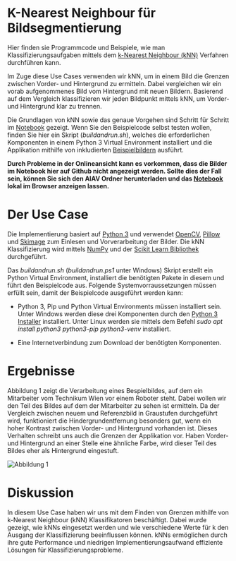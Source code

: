 # K-Nearest Neighbour für Bildsegmentierung

Hier finden sie Programmcode und Beispiele, wie man Klassifizierungsaufgaben mittels dem [k-Nearest Neighbour (kNN)](https://cs.nyu.edu/~roweis/papers/ncanips.pdf) Verfahren durchführen kann.

Im Zuge diese Use Cases verwenden wir kNN, um in einem Bild die Grenzen zwischen Vorder- und Hintergrund zu ermitteln. Dabei vergleichen wir ein vorab aufgenommenes Bild vom Hintergrund mit neuen Bildern. Basierend auf dem Vergleich klassifizieren wir jeden Bildpunkt mittels kNN, um Vorder- und Hintergrund klar zu trennen.

Die Grundlagen von kNN sowie das genaue Vorgehen sind Schritt für Schritt im [Notebook](./Notebook.ipynb) gezeigt. Wenn Sie den Beispielcode selbst testen wollen, finden Sie hier ein Skript (*buildandrun.sh*), welches die erforderlichen Komponenten in einem Python 3 Virtual Environment installiert und die Applikation mithilfe von inkludierten [Beispielbildern](./testImages) ausführt.

__Durch Probleme in der Onlineansicht kann es vorkommen, dass die Bilder im Notebook hier auf Github nicht angezeigt werden. Sollte dies der Fall sein, können Sie sich den AIAV Ordner herunterladen und das [Notebook](Notebook.html) lokal im Browser anzeigen lassen.__


# Der Use Case

Die Implementierung basiert auf [Python 3](https://docs.python.org/3/) und verwendet [OpenCV](https://opencv.org/), [Pillow](https://pillow.readthedocs.io/en/stable/) und [Skimage](https://scikit-image.org/) zum Einlesen und Vorverarbeitung der Bilder. Die kNN Klassifizierung wird mittels [NumPy](https://numpy.org/) und der [Scikit Learn Bibliothek](https://scikit-learn.org/stable/) durchgeführt.

Das *buildandrun.sh* (*buildandrun.ps1* unter Windows) Skript erstellt ein Python Virtual Environment, installiert die benötigten Pakete in diesem und führt den Beispielcode aus. Folgende Systemvorraussetzungen müssen erfüllt sein, damit der Beispielcode ausgeführt werden kann:

- Python 3, Pip und Python Virtual Environments müssen installiert sein. Unter Windows werden diese drei Komponenten durch den [Python 3 Installer](https://www.python.org/downloads/windows/) installiert. Unter Linux werden sie mittels dem Befehl *sudo apt install python3 python3-pip python3-venv* installiert.

- Eine Internetverbindung zum Download der benötigten Komponenten.


# Ergebnisse

Abbildung 1 zeigt die Verarbeitung eines Bespielbildes, auf dem ein Mitarbeiter vom Technikum Wien vor einem Roboter steht. Dabei wollen wir den Teil des Bildes auf dem der Mitarbeiter zu sehen ist ermitteln. Da der Vergleich zwischen neuem und Referenzbild in Graustufen durchgeführt wird, funktioniert die Hindergrundentfernung besonders gut, wenn ein hoher Kontrast zwischen Vorder- und Hintergrund vorhanden ist. Dieses Verhalten schreibt uns auch die Grenzen der Applikation vor. Haben Vorder- und Hintergrund an einer Stelle eine ähnliche Farbe, wird dieser Teil des Bildes eher als Hintergrund eingestuft.

![Abbildung 1](images/Abbildung3Pipeline.png)


# Diskussion

In diesem Use Case haben wir uns mit dem Finden von Grenzen mithilfe von k-Nearest Neighbour (kNN) Klassifikatoren beschäftigt. Dabei wurde gezeigt, wie kNNs eingesetzt werden und wie verschiedene Werte für k den Ausgang der Klassifizierung beeinflussen können. kNNs ermöglichen durch ihre gute Performance und niedrigen Implementierungsaufwand effiziente Lösungen für Klassifizierungsprobleme.

